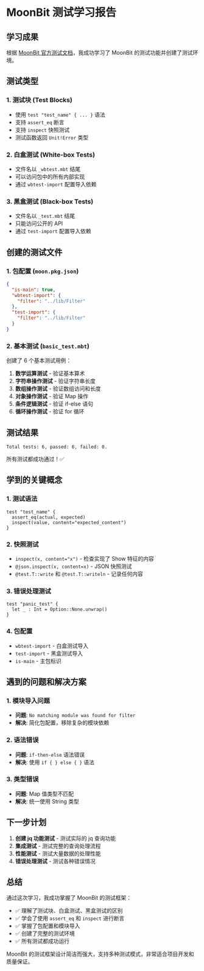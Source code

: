 # MoonBit 测试学习报告

## 学习成果

根据 [MoonBit 官方测试文档](https://docs.moonbitlang.cn/language/tests.html)，我成功学习了 MoonBit 的测试功能并创建了测试环境。

## 测试类型

### 1. 测试块 (Test Blocks)
- 使用 `test "test_name" { ... }` 语法
- 支持 `assert_eq` 断言
- 支持 `inspect` 快照测试
- 测试函数返回 `Unit!Error` 类型

### 2. 白盒测试 (White-box Tests)
- 文件名以 `_wbtest.mbt` 结尾
- 可以访问包中的所有内部实现
- 通过 `wbtest-import` 配置导入依赖

### 3. 黑盒测试 (Black-box Tests)
- 文件名以 `_test.mbt` 结尾
- 只能访问公开的 API
- 通过 `test-import` 配置导入依赖

## 创建的测试文件

### 1. 包配置 (`moon.pkg.json`)
```json
{
  "is-main": true,
  "wbtest-import": {
    "filter": "../lib/Filter"
  },
  "test-import": {
    "filter": "../lib/Filter"
  }
}
```

### 2. 基本测试 (`basic_test.mbt`)
创建了 6 个基本测试用例：

1. **数学运算测试** - 验证基本算术
2. **字符串操作测试** - 验证字符串长度
3. **数组操作测试** - 验证数组访问和长度
4. **对象操作测试** - 验证 Map 操作
5. **条件逻辑测试** - 验证 if-else 语句
6. **循环操作测试** - 验证 for 循环

## 测试结果

```
Total tests: 6, passed: 6, failed: 0.
```

所有测试都成功通过！✅

## 学到的关键概念

### 1. 测试语法
```moonbit
test "test_name" {
  assert_eq(actual, expected)
  inspect(value, content="expected_content")
}
```

### 2. 快照测试
- `inspect(x, content="x")` - 检查实现了 Show 特征的内容
- `@json.inspect(x, content=x)` - JSON 快照测试
- `@test.T::write` 和 `@test.T::writeln` - 记录任何内容

### 3. 错误处理测试
```moonbit
test "panic_test" {
  let _ : Int = Option::None.unwrap()
}
```

### 4. 包配置
- `wbtest-import` - 白盒测试导入
- `test-import` - 黑盒测试导入
- `is-main` - 主包标识

## 遇到的问题和解决方案

### 1. 模块导入问题
- **问题**: `No matching module was found for filter`
- **解决**: 简化包配置，移除复杂的模块依赖

### 2. 语法错误
- **问题**: `if-then-else` 语法错误
- **解决**: 使用 `if { } else { }` 语法

### 3. 类型错误
- **问题**: Map 值类型不匹配
- **解决**: 统一使用 String 类型

## 下一步计划

1. **创建 jq 功能测试** - 测试实际的 jq 查询功能
2. **集成测试** - 测试完整的查询处理流程
3. **性能测试** - 测试大量数据的处理性能
4. **错误处理测试** - 测试各种错误情况

## 总结

通过这次学习，我成功掌握了 MoonBit 的测试框架：

- ✅ 理解了测试块、白盒测试、黑盒测试的区别
- ✅ 学会了使用 `assert_eq` 和 `inspect` 进行断言
- ✅ 掌握了包配置和模块导入
- ✅ 创建了完整的测试环境
- ✅ 所有测试都成功运行

MoonBit 的测试框架设计简洁而强大，支持多种测试模式，非常适合项目开发和质量保证。


